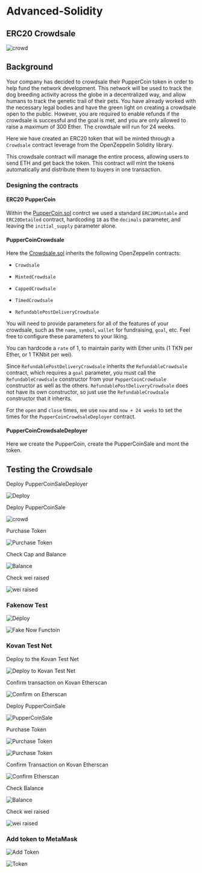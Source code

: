 # Advanced-Solidity

## ERC20 Crowdsale 

![crowd](Images/crowd.png)

## Background 

Your company has decided to crowdsale their PupperCoin token in order to help fund the network development.
This network will be used to track the dog breeding activity across the globe in a decentralized way, and allow humans to track the genetic trail of their pets. You have already worked with the necessary legal bodies and have the green light on creating a crowdsale open to the public. However, you are required to enable refunds if the crowdsale is successful and the goal is met, and you are only allowed to raise a maximum of 300 Ether. The crowdsale will run for 24 weeks.

Here we have created an ERC20 token that will be minted through a `Crowdsale` contract leverage from the OpenZeppelin Solidity library.

This crowdsale contract will manage the entire process, allowing users to send ETH and get back the token.
This contract will mint the tokens automatically and distribute them to buyers in one transaction.

### Designing the contracts

#### ERC20 PupperCoin

Within the [PupperCoin.sol](PupperCoin.sol) contrct we used a standard `ERC20Mintable` and `ERC20Detailed` contract, hardcoding `18` as the `decimals` parameter, and leaving the `initial_supply` parameter alone.

#### PupperCoinCrowdsale

Here the [Crowdsale.sol](Crowdsale.sol) inherits the following OpenZeppelin contracts:

* `Crowdsale`

* `MintedCrowdsale`

* `CappedCrowdsale`

* `TimedCrowdsale`

* `RefundablePostDeliveryCrowdsale`

You will need to provide parameters for all of the features of your crowdsale, such as the `name`, `symbol`, `wallet` for fundraising, `goal`, etc. Feel free to configure these parameters to your liking.

You can hardcode a `rate` of 1, to maintain parity with Ether units (1 TKN per Ether, or 1 TKNbit per wei). 

Since `RefundablePostDeliveryCrowdsale` inherits the `RefundableCrowdsale` contract, which requires a `goal` parameter, you must call the `RefundableCrowdsale` constructor from your `PupperCoinCrowdsale` constructor as well as the others. `RefundablePostDeliveryCrowdsale` does not have its own constructor, so just use the `RefundableCrowdsale` constructor that it inherits.

For the  `open` and `close` times, we use `now` and `now + 24 weeks` to set the times for the `PupperCoinCrowdsaleDeployer` contract.

#### PupperCoinCrowdsaleDeployer

Here we create the PupperCoin, create the PupperCoinSale and mont the token. 

## Testing the Crowdsale

Deploy PupperCoinSaleDeployer

![Deploy](Images/Deploy-PupperCoinSaleDeployer.png)

Deploy PupperCoinSale

![crowd](Images/Deploy-PupperCoinSale.png)

Purchase Token 

![Purchase Token](Images/Purchase-Coins.png)

Check Cap and Balance 

![Balance](Images/Test-Balance.png)

Check wei raised

![wei raised](Images/Test-weiRaised.png)

### Fakenow Test

![Deploy](Images/Deploy-Test.png)

![Fake Now Functoin](Images/FakeNow-Test-Function.png)

### Kovan Test Net

Deploy to the Kovan Test Net

![Deploy to Kovan Test Net](Images/Deploy-Kovan.png)

Confirm transaction on Kovan Etherscan

![Confirm on Etherscan](Images/Etherscan-Confirmation.png)

Deploy PupperCoinSale

![PupperCoinSale](Images/Deploy-CoinSale-Kovan.png)

Purchase Token

![Purchase Token](Images/Kovan-Purchase-coins.png)

![Purchase Token](Images/Kovan-Purchase.png)

Confirm Transaction on Kovan Etherscan

![Confirm Etherscan](Images/Transaction-Confirmation.png)

Check Balance

![Balance](Images/Kovan-Balance.png)

Check wei raised

![wei raised](Images/Kovan-weiRaised.png)


### Add token to MetaMask

![Add Token](Images/AddToken.png)

![Token](Images/Token.png)

